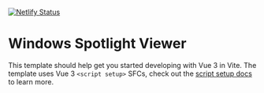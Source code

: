 [![Netlify Status](https://api.netlify.com/api/v1/badges/67183977-3db6-492e-9ea2-a5abf5cbdc4c/deploy-status)](https://app.netlify.com/projects/nuxt-spotlight/deploys)

# Windows Spotlight Viewer

This template should help get you started developing with Vue 3 in Vite. The template uses Vue 3 `<script setup>` SFCs, check out the [script setup docs](https://v3.vuejs.org/api/sfc-script-setup.html#sfc-script-setup) to learn more.
